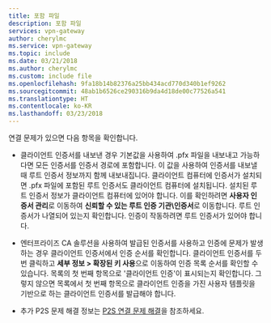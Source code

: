 ```yaml
---
title: 포함 파일
description: 포함 파일
services: vpn-gateway
author: cherylmc
ms.service: vpn-gateway
ms.topic: include
ms.date: 03/21/2018
ms.author: cherylmc
ms.custom: include file
ms.openlocfilehash: 9fa18b14b82376a25bb434acd770d340b1ef9262
ms.sourcegitcommit: 48ab1b6526ce290316b9da4d18de00c77526a541
ms.translationtype: HT
ms.contentlocale: ko-KR
ms.lasthandoff: 03/23/2018
---
```

연결 문제가 있으면 다음 항목을 확인합니다.

- 클라이언트 인증서를 내보낸 경우 기본값을 사용하여 .pfx 파일을 내보내고 가능하다면 모든 인증서를 인증서 경로에 포함합니다. 이 값을 사용하여 인증서를 내보낼 때 루트 인증서 정보까지 함께 내보내집니다. 클라이언트 컴퓨터에 인증서가 설치되면 .pfx 파일에 포함된 루트 인증서도 클라이언트 컴퓨터에 설치됩니다. 설치된 루트 인증서 정보가 클라이언트 컴퓨터에 있어야 합니다. 이를 확인하려면 **사용자 인증서 관리**로 이동하여 **신뢰할 수 있는 루트 인증 기관\인증서**로 이동합니다. 루트 인증서가 나열되어 있는지 확인합니다. 인증이 작동하려면 루트 인증서가 있어야 합니다.

- 엔터프라이즈 CA 솔루션을 사용하여 발급된 인증서를 사용하고 인증에 문제가 발생하는 경우 클라이언트 인증서에서 인증 순서를 확인합니다. 클라이언트 인증서를 두 번 클릭하고 **세부 정보 > 확장된 키 사용**으로 이동하여 인증 목록 순서를 확인할 수 있습니다. 목록의 첫 번째 항목으로 '클라이언트 인증'이 표시되는지 확인합니다. 그렇지 않으면 목록에서 첫 번째 항목으로 클라이언트 인증을 가진 사용자 템플릿을 기반으로 하는 클라이언트 인증서를 발급해야 합니다.

- 추가 P2S 문제 해결 정보는 [P2S 연결 문제 해결](../articles/vpn-gateway/vpn-gateway-troubleshoot-vpn-point-to-site-connection-problems.md)을 참조하세요.